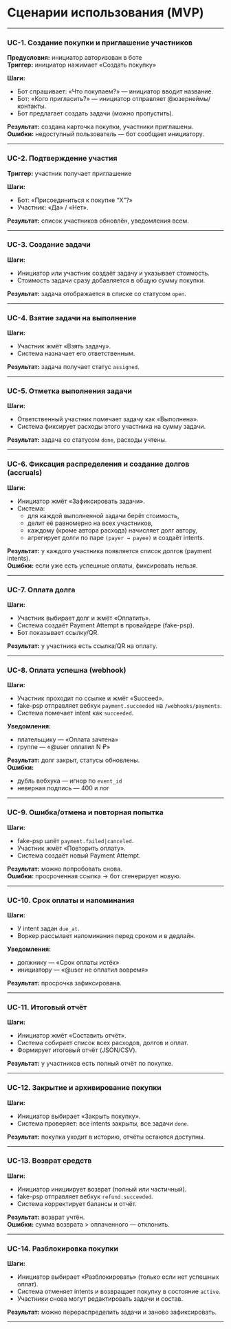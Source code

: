 # Сценарии использования (MVP)

---

### UC-1. Создание покупки и приглашение участников
**Предусловия:** инициатор авторизован в боте  
**Триггер:** инициатор нажимает «Создать покупку»  

**Шаги:**
- Бот спрашивает: «Что покупаем?» — инициатор вводит название.
- Бот: «Кого пригласить?» — инициатор отправляет @юзернеймы/контакты.
- Бот предлагает создать задачи (можно пропустить).

**Результат:** создана карточка покупки, участники приглашены.  
**Ошибки:** недоступный пользователь — бот сообщает инициатору.

---

### UC-2. Подтверждение участия
**Триггер:** участник получает приглашение  

**Шаги:**
- Бот: «Присоединиться к покупке “X”?»
- Участник: «Да» / «Нет».

**Результат:** список участников обновлён, уведомления всем.

---

### UC-3. Создание задачи
**Шаги:**
- Инициатор или участник создаёт задачу и указывает стоимость.
- Стоимость задачи сразу добавляется в общую сумму покупки.

**Результат:** задача отображается в списке со статусом `open`.

---

### UC-4. Взятие задачи на выполнение
**Шаги:**
- Участник жмёт «Взять задачу».
- Система назначает его ответственным.

**Результат:** задача получает статус `assigned`.

---

### UC-5. Отметка выполнения задачи
**Шаги:**
- Ответственный участник помечает задачу как «Выполнена».
- Система фиксирует расходы этого участника на сумму задачи.

**Результат:** задача со статусом `done`, расходы учтены.

---

### UC-6. Фиксация распределения и создание долгов (accruals)
**Шаги:**
- Инициатор жмёт «Зафиксировать задачи».
- Система:
  - для каждой выполненной задачи берёт стоимость,
  - делит её равномерно на всех участников,
  - каждому (кроме автора расхода) начисляет долг автору,
  - агрегирует долги по паре `(payer → payee)` и создаёт intents.

**Результат:** у каждого участника появляется список долгов (payment intents).  
**Ошибки:** если уже есть успешные оплаты, фиксировать нельзя.

---

### UC-7. Оплата долга
**Шаги:**
- Участник выбирает долг и жмёт «Оплатить».
- Система создаёт Payment Attempt в провайдере (fake-psp).
- Бот показывает ссылку/QR.

**Результат:** у участника есть ссылка/QR на оплату.

---

### UC-8. Оплата успешна (webhook)
**Шаги:**
- Участник проходит по ссылке и жмёт «Succeed».
- fake-psp отправляет вебхук `payment.succeeded` на `/webhooks/payments`.
- Система помечает intent как `succeeded`.

**Уведомления:**  
- плательщику — «Оплата зачтена»  
- группе — «@user оплатил N ₽»  

**Результат:** долг закрыт, статусы обновлены.  
**Ошибки:**  
- дубль вебхука — игнор по `event_id`  
- неверная подпись — 400 и лог

---

### UC-9. Ошибка/отмена и повторная попытка
**Шаги:**
- fake-psp шлёт `payment.failed|canceled`.
- Участник жмёт «Повторить оплату».
- Система создаёт новый Payment Attempt.

**Результат:** можно попробовать снова.  
**Ошибки:** просроченная ссылка → бот сгенерирует новую.

---

### UC-10. Срок оплаты и напоминания
**Шаги:**
- У intent задан `due_at`.
- Воркер рассылает напоминания перед сроком и в дедлайн.

**Уведомления:**  
- должнику — «Срок оплаты истёк»  
- инициатору — «@user не оплатил вовремя»  

**Результат:** просрочка зафиксирована.

---

### UC-11. Итоговый отчёт
**Шаги:**
- Инициатор жмёт «Составить отчёт».
- Система собирает список всех расходов, долгов и оплат.
- Формирует итоговый отчёт (JSON/CSV).

**Результат:** у участников есть полный отчёт по покупке.

---

### UC-12. Закрытие и архивирование покупки
**Шаги:**
- Инициатор выбирает «Закрыть покупку».
- Система проверяет: все intents закрыты, все задачи `done`.

**Результат:** покупка уходит в историю, отчёты остаются доступны.

---

### UC-13. Возврат средств
**Шаги:**
- Инициатор инициирует возврат (полный или частичный).
- fake-psp отправляет вебхук `refund.succeeded`.
- Система корректирует балансы и отчёт.

**Результат:** возврат учтён.  
**Ошибки:** сумма возврата > оплаченного — отклонить.

---

### UC-14. Разблокировка покупки
**Шаги:**
- Инициатор выбирает «Разблокировать» (только если нет успешных оплат).
- Система отменяет intents и возвращает покупку в состояние `active`.
- Участники снова могут редактировать задачи и состав.

**Результат:** можно перераспределить задачи и заново зафиксировать.

---
